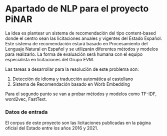 # Apartado de NLP para el proyecto PiNAR

La idea es plantear un sistema de recomendación del tipo content-based donde el centro sean las licitaciones anuales y vigentes del Estado Español. 
Este sistema de recomendación estará basado en Procesamiento del Lenguaje Natural en Español y se utilizarán diferentes métodos y modelos para realizarlo.
La forma de evaluación será humana con el equipo especialista en licitaciones del Grupo EVM.

Las tareas a desarrollar para la resolución de este problema son:

<ol>
  <li>Detección de idioma y traducción automática al castellano</li>
  <li>Sistema de Recomendación basado en Worb Embedding</li>
</ol> 

Para el segundo punto se van a probar métodos y modelos como TF-IDF, word2vec, FastText.


### Datos de entrada

El corpus de este proyecto son las licitaciones publicadas en la página oficial del Estado entre los años 2016 y 2021.
